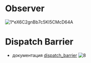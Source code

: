 # Observer 
![1*eX6C2gnBb7c5KI5CMcD64A](https://user-images.githubusercontent.com/64494962/184942193-2309ee6b-4de2-4614-a9e9-1265d8402b63.png)

# Dispatch Barrier
- документация [dispatch_barrier]([https://www.themoviedb.org/documentation/api](https://developer.apple.com/documentation/dispatch/dispatch_barrier))
![8](https://user-images.githubusercontent.com/64494962/185087561-02c77cbc-a6d2-4f16-a52a-b543c0412cd6.png)
